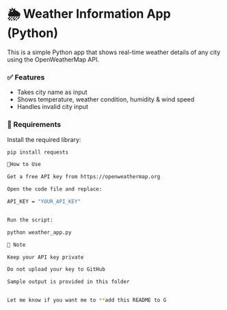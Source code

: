 # 🌦️ Weather Information App (Python)

This is a simple Python app that shows real-time weather details of any city using the OpenWeatherMap API.

### ✅ Features
- Takes city name as input
- Shows temperature, weather condition, humidity & wind speed
- Handles invalid city input


### 🔧 Requirements
Install the required library:
```bash
pip install requests

🔑How to Use

Get a free API key from https://openweathermap.org

Open the code file and replace:

API_KEY = "YOUR_API_KEY"


Run the script:

python weather_app.py

📌 Note

Keep your API key private

Do not upload your key to GitHub

Sample output is provided in this folder


Let me know if you want me to **add this README to G
